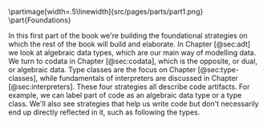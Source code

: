 \partimage[width=.5\linewidth]{src/pages/parts/part1.png}
\part{Foundations}

In this first part of the book we're building the foundational strategies on which the rest of the book will build and elaborate. 
In Chapter [@sec:adt] we look at algebraic data types, which are our main way of modelling data.
We turn to codata in Chapter [@sec:codata], which is the opposite, or dual, or algebraic data.
Type classes are the focus on Chapter [@sec:type-classes], while fundamentals of interpreters are discussed in Chapter [@sec:interpreters]. These four strategies all describe code artifacts. For example, we can label part of code as an algebraic data type or a type class. We'll also see strategies that help us write code but don't necessarily end up directly reflected in it, such as following the types.
